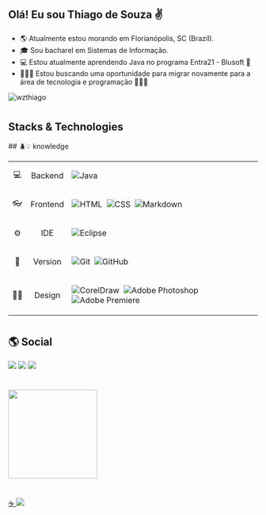 ## Olá! Eu sou Thiago de Souza ✌

 - 🌎 Atualmente estou morando em Florianópolis, SC (Brazil).
 - 🎓 Sou bacharel em Sistemas de Informação.
 - 💻 Estou atualmente aprendendo Java no programa Entra21 - Blusoft  🚀
 - 👨🏻‍💻  Estou buscando uma oportunidade para migrar novamente para a área de tecnologia e programação 👨🏻‍💼

 <img 
      src="https://komarev.com/ghpvc/?username=wzthiago"
      alt="wzthiago"
    />


# 

## Stacks & Technologies
<div>
## 🪲💡 knowledge 
<table> 
<tbody style="text-align:center">
<tr>
<td >💻</td>
<td>Backend</td>

<td style="text-align: left">

![Java](https://img.shields.io/badge/-Java-black?style=flat&logo=Java)&nbsp;
</td>
</tr>

<tr>
<td> 👓 </td>
<td>Frontend</td>
<td style="text-align: left">

![HTML](https://img.shields.io/badge/-HTML-black?style=flat&logo=HTML5)&nbsp;
![CSS](https://img.shields.io/badge/-CSS-black?style=flat&logo=CSS3&logoColor=1572B6)&nbsp;
 ![Markdown](https://img.shields.io/badge/-Markdown-black?style=flat&logo=markdown)

</td>

</tr>

<tr>

<td>⚙️</td>
<td>IDE</td>
<td style="text-align: left">

![Eclipse](https://img.shields.io/badge/-Eclipse-black?style=flat&logo=eclipse-ide&logoColor=orange)

</td>
</tr>

<tr>

<td>💾</td>
<td>Version</td>
<td style="text-align: left">

![Git](https://img.shields.io/badge/-Git-black?style=flat&logo=git)&nbsp;
![GitHub](https://img.shields.io/badge/-GitHub-black?style=flat&logo=github)&nbsp;

</td>
</tr>

<td>✍🏻</td>
<td>Design</td>
<td style="text-align: left"> 

  ![CorelDraw](https://img.shields.io/badge/-CorelDraw-B2D934?style=flat&logo=data:image/png;base64,iVBORw0KGgoAAAANSUhEUgAAAAsAAAAPCAYAAAAyPTUwAAAACXBIWXMAAAsTAAALEwEAmpwYAAAAAXNSR0IArs4c6QAAAARnQU1BAACxjwv8YQUAAADPSURBVHgBjZLBDcIwEARPCX/cAX7yI1RASkgJdEAp0AF0AFRA6MA8+TkVkA5gLfbIOUKIlUa24/XexUkpuWrgwRbcwRxE3Sw4OrChuQINONJ4YcBHa/DgPG0+yQzsSFMwLSlwrEzIErRgoW14GqJpScy8p8cVJtFzjMYceSBqcuDCllf1fH5TsyYE9n8dJa+4d1BzC840a1vBtBBtcj9KSep4uGOYTEzJE5jKcBtp7VN5NZSSq6PZ86WCqfRVTvK7/qla3p96/4/ZyfD3ZXoBvzEwpRIZkDkAAAAASUVORK5CYII=)&nbsp;
  ![Adobe Photoshop](https://img.shields.io/badge/-Adobe%20Photoshop-black?style=flat&logo=adobe-photoshop) 
  ![Adobe Premiere](https://img.shields.io/badge/-Adobe%20Premiere%20Pro-black?style=flat&logo=adobe-premiere-pro)

<tr>

</tbody>
</table>

# 

## 🌎 Social 
<div> 

  <a href="https://www.instagram.com/wzthiago/" target="_blank"><img src="https://img.shields.io/badge/-Instagram-%23E4405F?style=for-the-badge&logo=instagram&logoColor=white" target="_blank"></a>
  <a href = "mailto:wzthiago@gmail.com"><img src="https://img.shields.io/badge/-Gmail-%23333?style=for-the-badge&logo=gmail&logoColor=white" target="_blank"></a>
  <a href="https://www.linkedin.com/in/thiago-souza-53b03979/" target="_blank"><img src="https://img.shields.io/badge/-LinkedIn-%230077B5?style=for-the-badge&logo=linkedin&logoColor=white" target="_blank"></a> 
    
 
</div>

# 

<div>
  <a href="https://github.com/wzthiago">
  <img height="180em" src="https://github-readme-stats.vercel.app/api/top-langs/?username=wzthiago&layout=compact&langs_count=7&theme=blue-green"/>
  </div>

# 

<div>
☕️ <a href="https://www.buymeacoffee.com/wzthiagow"><img src="https://img.shields.io/badge/-Buy%20me%20a%20coffee-black?style=flat&logo=java&logoColor=white)](https://www.buymeacoffee.com/wzthiagow/"></a> 
</div

</div>

 






 
